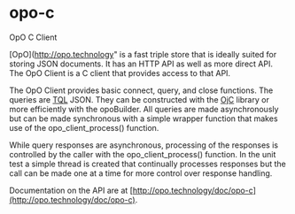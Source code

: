# opo-c

OpO C Client

[OpO](http://opo.technology" is a fast triple store that is ideally suited for
storing JSON documents. It has an HTTP API as well as more direct API. The OpO
Client is a C client that provides access to that API.

The OpO Client provides basic connect, query, and close functions. The queries
are [TQL](pages/doc/tql/index.html) JSON. They can be constructed with the
[OjC](https://github.com/ohler55/ojc) library or more efficiently with the
opoBuilder. All queries are made asynchronously but can be made synchronous
with a simple wrapper function that makes use of the opo_client_process()
function.

While query responses are asynchronous, processing of the responses is
controlled by the caller with the opo_client_process() function. In the unit
test a simple thread is created that continually processes responses but the
call can be made one at a time for more control over response handling.

Documentation on the API are at
[http://opo.technology/doc/opo-c](http://opo.technology/doc/opo-c).